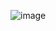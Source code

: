 ![image](https://user-images.githubusercontent.com/107851080/178838374-92c45c60-a1ce-4c8a-9c3b-b6bc9072715a.png)
